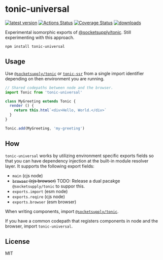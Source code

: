 # tonic-universal
[![latest version](https://img.shields.io/npm/v/tonic-universal.svg)](https://www.npmjs.com/package/tonic-universal)
[![Actions Status](https://github.com/bcomnes/tonic-universal/workflows/tests/badge.svg)](https://github.com/bcomnes/tonic-universal/actions)
[![Coverage Status](https://coveralls.io/repos/github/bcomnes/tonic-universal/badge.svg?branch=master)](https://coveralls.io/github/bcomnes/tonic-universal?branch=master)
[![downloads](https://img.shields.io/npm/dm/tonic-universal.svg)](https://npmtrends.com/tonic-universal)


Experimental isomorphic exports of [@socketsupply/tonic][tonic]. Still experimenting with this approach.

```
npm install tonic-universal
```

## Usage

Use [`@socketsupply/tonic`][tonic] or [`tonic-ssr`][ssr] from a single import identifier depending on then environment you are running.

``` js
// Shared codepaths between node and the browser.
import Tonic from 'tonic-universal'

class MyGreeting extends Tonic {
  render () {
    return this.html`<div>Hello, World.</div>`
  }
}

Tonic.add(MyGreeting, 'my-greeting')
```

## How

`tonic-universal` works by utilizing environment specific exports fields so that you can have dependency injection at the built-in module resolver layer.
It supports the following export fields:

- `main` (cjs node)
- ~~`browser` (cjs browser)~~ TODO: Release a dual pacakge `@socketsupply/tonic` to suppor this.
- `exports.import` (esm node)
- `exports.reqire` (cjs node)
- `exports.browser` (esm browser)

When writing components, import [`@socketsupply/tonic`][tonic].

If you have a common codepath that registers components in node and the browser, import `tonic-universal`.

## License

MIT

[tonic]: https://github.com/socketsupply/tonic
[ssr]: https://github.com/socketsupply/tonic-ssr
